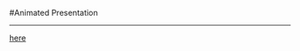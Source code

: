 #Animated Presentation
___
[here](https://www.canva.com/design/DAEz1HvUJ0Y/EX7PMfk0Q5g49KWp10EHYg/view?utm_content=DAEz1HvUJ0Y&utm_campaign=designshare&utm_medium=link&utm_source=publishsharelink)
